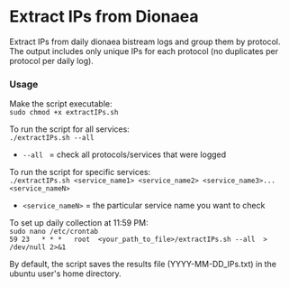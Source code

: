 # Extract IPs from Dionaea

Extract IPs from daily dionaea bistream logs and group them by protocol. The output includes only unique IPs for each protocol (no duplicates per protocol per daily log).

### Usage

Make the script executable: <br/>
```sudo chmod +x extractIPs.sh```

To run the script for all services:<br/>
```./extractIPs.sh --all```<br/>

- `--all ` = check all protocols/services that were logged <br/>

To run the script for specific services:<br/>
```./extractIPs.sh <service_name1> <service_name2> <service_name3>...<service_nameN>```<br/>

- `<service_nameN>` = the particular service name you want to check

To set up daily collection at 11:59 PM:<br/>
```sudo nano /etc/crontab```<br/>
```59 23   * * *   root  <your_path_to_file>/extractIPs.sh --all  > /dev/null 2>&1```<br/>

By default, the script saves the results file (YYYY-MM-DD_IPs.txt) in the ubuntu user's home directory. 
